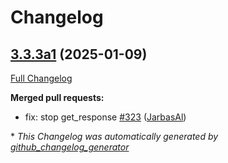 # Changelog

## [3.3.3a1](https://github.com/OpenVoiceOS/OVOS-workshop/tree/3.3.3a1) (2025-01-09)

[Full Changelog](https://github.com/OpenVoiceOS/OVOS-workshop/compare/3.3.2...3.3.3a1)

**Merged pull requests:**

- fix: stop get\_response [\#323](https://github.com/OpenVoiceOS/OVOS-workshop/pull/323) ([JarbasAl](https://github.com/JarbasAl))



\* *This Changelog was automatically generated by [github_changelog_generator](https://github.com/github-changelog-generator/github-changelog-generator)*
